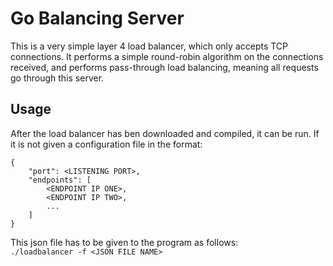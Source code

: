 # Go Balancing Server
This is a very simple layer 4 load balancer, which only accepts TCP connections.
It performs a simple round-robin algorithm on the connections received, and 
performs pass-through load balancing, meaning all requests go through this
server.

## Usage
After the load balancer has ben downloaded and compiled, it can be run. If it is
not given a configuration file in the format:  
```
{
    "port": <LISTENING PORT>,
    "endpoints": [
        <ENDPOINT IP ONE>,
        <ENDPOINT IP TWO>,
        ...
    ]
}
```
  
This json file has to be given to the program as follows:  
```./loadbalancer -f <JSON FILE NAME>```
